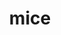 ---
category: 4-letters
denotation: null
name: mice
reference_link: https://www.etymonline.com/word/mice
root_language: null
root_name: null
title: mice
type: free
word_sums:
- respelling: mice
  sum: 'Mice + '
---